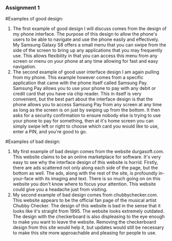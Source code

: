 ### Assignment 1

#Examples of good design:
1. The first example of good design I will discuss comes from the design of my phone interface. The purpose of this design to allow the phone's users to be able to navigate and use the phone easily and effectively. My Samsung Galaxy S8 offers a small menu that you can swipe from the side of the screen to bring up any applications that you may frequently use. This allows flexibility in that you can access this menu from any screen or menu on your phone at any time allowing for fast and easy navigation. 
2. The second example of good user interface design I am again pulling from my phone. This example however comes from a specific application that came with the phone itself called Samsung Pay. Samsung Pay allows you to use your phone to pay with any debit or credit card that you have via chip reader. This in itself is very convenient, but the best part about the interface design is that the phone allows you to access Samsung Pay from any screen at any time as long as the screen is on just by swiping up from the bottom. It then asks for a security confirmation to ensure nobody else is trying to use your phone to pay for something, then at it's home screen you can simply swipe left or right to choose which card you would like to use, enter a PIN, and you're good to go. 

#Examples of bad design:
1. My first example of bad design comes from the website durgasoft.com. This website claims to be an online marketplace for software. It's very easy to see why the interface design of this website is horrid. Firstly, there are ads scattered not only along each side of the page, but the bottom as well. The ads, along with the rest of the site, is profoundly in-your-face with its imaging and text. There is so much going on on this website you don't know where to focus your attention. This website could give you a headache just from visiting. 
2. My second example of bad design comes from chubbychecker.com. This website appears to be the official fan page of the musical artist Chubby Checker. The design of this website is bad in the sense that it looks like it's straight from 1995. The website looks extremely outdated. The design with the checkerboard is also displeasing to the eye enough to make you want to leave the website. Removing the checkerboard design from this site would help it, but updates would still be necessary to make this site more approachable and pleasing for people to use. 

